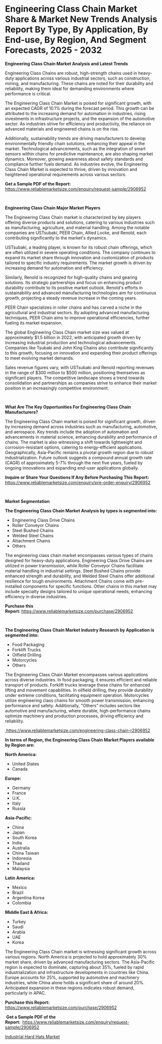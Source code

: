 <p><h1>Engineering Class Chain Market Share & Market New Trends Analysis Report By Type, By Application, By End-use, By Region, And Segment Forecasts, 2025 - 2032</h1></p><p><strong>Engineering Class Chain Market Analysis and Latest Trends</strong></p>
<p><p>Engineering Class Chains are robust, high-strength chains used in heavy-duty applications across various industrial sectors, such as construction, mining, and manufacturing. These chains are noted for their durability and reliability, making them ideal for demanding environments where performance is critical.</p><p>The Engineering Class Chain Market is poised for significant growth, with an expected CAGR of 10.1% during the forecast period. This growth can be attributed to the increasing demand for automation in industries, rising investments in infrastructure projects, and the expansion of the automotive sector. As industries strive for efficiency and productivity, the reliance on advanced materials and engineered chains is on the rise.</p><p>Additionally, sustainability trends are driving manufacturers to develop environmentally friendly chain solutions, enhancing their appeal in the market. Technological advancements, such as the integration of smart sensors within chains for predictive maintenance, are also shaping market dynamics. Moreover, growing awareness about safety standards and compliance further fuels demand. As industries evolve, the Engineering Class Chain Market is expected to thrive, driven by innovation and heightened operational requirements across various sectors.</p></p>
<p><strong>Get a Sample PDF of the Report:&nbsp;</strong> <a href="https://www.reliablemarketsize.com/enquiry/request-sample/2906952?utm_campaign=2625&utm_medium=2&utm_source=Github&utm_content=ia&utm_term=12032025&utm_id=engineering-class-chain">https://www.reliablemarketsize.com/enquiry/request-sample/2906952</a></p>
<p>&nbsp;</p>
<p><strong>Engineering Class Chain Major Market Players</strong></p>
<p><p>The Engineering Class Chain market is characterized by key players offering diverse products and solutions, catering to various industries such as manufacturing, agriculture, and material handling. Among the notable companies are USTsubaki, PEER Chain, Allied Locke, and Renold, each contributing significantly to the market's dynamics. </p><p>USTsubaki, a leading player, is known for its robust chain offerings, which are often utilized in severe operating conditions. The company continues to expand its market share through innovation and customization of products tailored to specific industry requirements. The market growth is driven by increasing demand for automation and efficiency.</p><p>Similarly, Renold is recognized for high-quality chains and gearing solutions. Its strategic partnerships and focus on enhancing product durability contribute to its positive market outlook. Renold's efforts in sustainability and advanced manufacturing technologies aim for continuous growth, projecting a steady revenue increase in the coming years.</p><p>PEER Chain specializes in roller chains and has carved a niche in the agricultural and industrial sectors. By adopting advanced manufacturing techniques, PEER Chain aims to improve operational efficiencies, further fueling its market expansion. </p><p>The global Engineering Class Chain market size was valued at approximately $1.5 billion in 2022, with anticipated growth driven by increasing industrial production and technological advancements. Companies like Tsubaki and John King Chains also contribute significantly to this growth, focusing on innovation and expanding their product offerings to meet evolving market demands. </p><p>Sales revenue figures vary, with USTsubaki and Renold reporting revenues in the range of $300 million to $500 million, positioning themselves as significant players. The competitive landscape shows a trend towards consolidation and partnerships as companies strive to enhance their market position in an increasingly competitive environment.</p></p>
<p>&nbsp;</p>
<p><strong>What Are The Key Opportunities For Engineering Class Chain Manufacturers?</strong></p>
<p><p>The Engineering Class Chain market is poised for significant growth, driven by increasing demand across industries such as manufacturing, automotive, and aerospace. Key trends include the adoption of automation and advancements in material science, enhancing durability and performance of chains. The market is also witnessing a shift towards lightweight and corrosion-resistant options, catering to energy-efficient applications. Geographically, Asia-Pacific remains a pivotal growth region due to robust industrialization. Future outlook suggests a compound annual growth rate (CAGR) of approximately 5-7% through the next five years, fueled by ongoing innovations and expanding end-user applications globally.</p></p>
<p><strong>Inquire or Share Your Questions If Any Before Purchasing This Report:</strong> <a href="https://www.reliablemarketsize.com/enquiry/pre-order-enquiry/2906952?utm_campaign=2625&utm_medium=2&utm_source=Github&utm_content=ia&utm_term=12032025&utm_id=engineering-class-chain">https://www.reliablemarketsize.com/enquiry/pre-order-enquiry/2906952</a></p>
<p>&nbsp;</p>
<p><strong>Market Segmentation</strong></p>
<p><strong>The Engineering Class Chain Market Analysis by types is segmented into:</strong></p>
<p><ul><li>Engineering Class Drive Chains</li><li>Roller Conveyor Chains</li><li>Steel Bushed Chains</li><li>Welded Steel Chains</li><li>Attachment Chains</li><li>Others</li></ul></p>
<p><p>The engineering class chain market encompasses various types of chains designed for heavy-duty applications. Engineering Class Drive Chains are utilized in power transmission, while Roller Conveyor Chains facilitate material handling in industrial settings. Steel Bushed Chains provide enhanced strength and durability, and Welded Steel Chains offer additional resilience for tough environments. Attachment Chains come with pre-installed components for specific functions. Other chains in this market may include specialty designs tailored to unique operational needs, enhancing efficiency in diverse industries.</p></p>
<p><strong>Purchase this Report:&nbsp;</strong><a href="https://www.reliablemarketsize.com/purchase/2906952?utm_campaign=2625&utm_medium=2&utm_source=Github&utm_content=ia&utm_term=12032025&utm_id=engineering-class-chain">https://www.reliablemarketsize.com/purchase/2906952</a></p>
<p>&nbsp;</p>
<p><strong>The Engineering Class Chain Market Industry Research by Application is segmented into:</strong></p>
<p><ul><li>Food Packaging</li><li>Forklift Trucks</li><li>Oilfield Drilling</li><li>Motorcycles</li><li>Others</li></ul></p>
<p><p>The Engineering Class Chain Market encompasses various applications across diverse industries. In food packaging, it ensures efficient and reliable transport of products. Forklift trucks leverage these chains for enhanced lifting and movement capabilities. In oilfield drilling, they provide durability under extreme conditions, facilitating equipment operation. Motorcycles utilize engineering class chains for smooth power transmission, enhancing performance and safety. Additionally, "Others" includes sectors like automotive and manufacturing, where durable, high-performance chains optimize machinery and production processes, driving efficiency and reliability.</p></p>
<p><a href="https://www.reliablemarketsize.com/engineering-class-chain-r2906952?utm_campaign=2625&utm_medium=2&utm_source=Github&utm_content=ia&utm_term=12032025&utm_id=engineering-class-chain">&nbsp;https://www.reliablemarketsize.com/engineering-class-chain-r2906952</a></p>
<p><strong>In terms of Region, the Engineering Class Chain Market Players available by Region are:</strong></p>
<p>
    <p> <strong> North America: </strong>
        <ul>
            <li>United States</li>
            <li>Canada</li>
        </ul>
        </p> 
    <p> <strong> Europe: </strong>
        <ul>
            <li>Germany</li>
            <li>France</li>
            <li>U.K.</li>
            <li>Italy</li>
            <li>Russia</li>
        </ul>
        </p> 
    <p> <strong> Asia-Pacific: </strong>
        <ul>
            <li>China</li>
            <li>Japan</li>
            <li>South Korea</li>
            <li>India</li>
            <li>Australia</li>
            <li>China Taiwan</li>
            <li>Indonesia</li>
            <li>Thailand</li>
            <li>Malaysia</li>
        </ul>
        </p> 
    <p> <strong> Latin America: </strong>
        <ul>
            <li>Mexico</li>
            <li>Brazil</li>
            <li>Argentina Korea</li>
            <li>Colombia</li>
        </ul>
        </p> 
    <p> <strong> Middle East & Africa: </strong>
        <ul>
            <li>Turkey</li>
            <li>Saudi</li>
            <li>Arabia</li>
            <li>UAE</li>
            <li>Korea</li>
        </ul>
    </p>
    </p>
<p><p>The Engineering Class Chain market is witnessing significant growth across various regions. North America is projected to hold approximately 30% market share, driven by advanced manufacturing sectors. The Asia-Pacific region is expected to dominate, capturing about 35%, fueled by rapid industrialization and infrastructure developments in countries like China. Europe accounts for 25%, supported by automotive and machinery industries, while China alone holds a significant share of around 20%. Anticipated expansion in these regions indicates robust demand, particularly in APAC.</p></p>
<p><strong>Purchase this Report: </strong><a href="https://www.reliablemarketsize.com/purchase/2906952?utm_campaign=2625&utm_medium=2&utm_source=Github&utm_content=ia&utm_term=12032025&utm_id=engineering-class-chain">https://www.reliablemarketsize.com/purchase/2906952</a></p>
<p>&nbsp;<strong>Get a Sample PDF of the Report:&nbsp;&nbsp;</strong><a href="https://www.reliablemarketsize.com/enquiry/request-sample/2906952?utm_campaign=2625&utm_medium=2&utm_source=Github&utm_content=ia&utm_term=12032025&utm_id=engineering-class-chain">https://www.reliablemarketsize.com/enquiry/request-sample/2906952</a></p>
<p><strong></strong></p>
<p><p><a href="https://github.com/giardafshaxb/Market-Research-Report-List-1/blob/main/industrial-hard-hats-market.md?utm_campaign=2625&utm_medium=2&utm_source=Github&utm_content=ia&utm_term=12032025&utm_id=engineering-class-chain">Industrial Hard Hats Market</a></p></p>